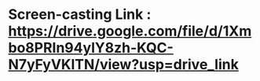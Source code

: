# Screen-casting Link : https://drive.google.com/file/d/1Xmbo8PRIn94ylY8zh-KQC-N7yFyVKlTN/view?usp=drive_link

